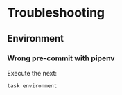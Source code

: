 <!-- Space: TerraformNullTags -->
<!-- Parent: Project -->
<!-- Title: Project Troubleshooting -->

<!-- Label: TerraformNullTags -->
<!-- Label: Project -->
<!-- Label: Troubleshooting -->
<!-- Include: docs/disclaimer.md -->
<!-- Include: ac:toc -->

# Troubleshooting

## Environment

### Wrong pre-commit with pipenv

Execute the next:

```{.bash}
task environment
```
